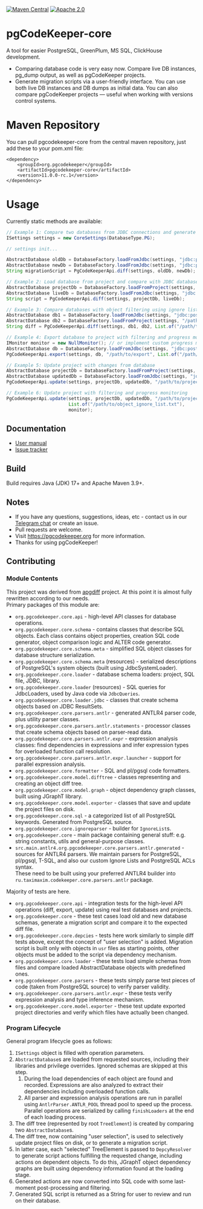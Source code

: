 [![Maven Central](https://maven-badges.sml.io/sonatype-central/org.pgcodekeeper/pgcodekeeper-core/badge.svg)](https://maven-badges.sml.io/sonatype-central/org.pgcodekeeper/pgcodekeeper-core)
[![Apache 2.0](https://img.shields.io/github/license/pgcodekeeper/pgcodekeeper-core.svg)](http://www.apache.org/licenses/LICENSE-2.0)

# pgCodeKeeper-core

A tool for easier PostgreSQL, GreenPlum, MS SQL, ClickHouse development.

* Comparing database code is very easy now. Compare live DB instances, pg_dump output, as well as pgCodeKeeper projects.
* Generate migration scripts via a user-friendly interface. You can use both live DB instances and DB dumps as initial data. You can also compare pgCodeKeeper projects — useful when working with versions control systems.

# Maven Repository

You can pull pgcodekeeper-core from the central maven repository, just add these to your pom.xml file:

```
<dependency>
    <groupId>org.pgcodekeeper</groupId>
    <artifactId>pgcodekeeper-core</artifactId>
    <version>11.0.0-rc.1</version>
</dependency>
```

# Usage

Currently static methods are available:

```java
// Example 1: Compare two databases from JDBC connections and generate migration script
ISettings settings = new CoreSettings(DatabaseType.PG);

// settings init...

AbstractDatabase oldDb = DatabaseFactory.loadFromJdbc(settings, "jdbc:postgresql://localhost/old_db");
AbstractDatabase newDb = DatabaseFactory.loadFromJdbc(settings, "jdbc:postgresql://localhost/new_db");
String migrationScript = PgCodeKeeperApi.diff(settings, oldDb, newDb);

// Example 2: Load database from project and compare with JDBC database
AbstractDatabase projectDb = DatabaseFactory.loadFromProject(settings, "/path/to/project");
AbstractDatabase liveDb = DatabaseFactory.loadFromJdbc(settings, "jdbc:postgresql://localhost/live_db");
String script = PgCodeKeeperApi.diff(settings, projectDb, liveDb);

// Example 3: Compare databases with object filtering using ignore list
AbstractDatabase db1 = DatabaseFactory.loadFromJdbc(settings, "jdbc:postgresql://localhost/db1");
AbstractDatabase db2 = DatabaseFactory.loadFromProject(settings, "/path/to/project");
String diff = PgCodeKeeperApi.diff(settings, db1, db2, List.of("/path/to/object_ignore_list.txt"));

// Example 4: Export database to project with filtering and progress monitoring
IMonitor monitor = new NullMonitor(); // or implement custom progress monitoring
AbstractDatabase db = DatabaseFactory.loadFromJdbc(settings, "jdbc:postgresql://localhost/db");
PgCodeKeeperApi.export(settings, db, "/path/to/export", List.of("/path/to/object_ignore_list.txt"), monitor);

// Example 5: Update project with changes from database
AbstractDatabase projectDb = DatabaseFactory.loadFromProject(settings, "/path/to/project");
AbstractDatabase updatedDb = DatabaseFactory.loadFromJdbc(settings, "jdbc:postgresql://localhost/updated_db");
PgCodeKeeperApi.update(settings, projectDb, updatedDb, "/path/to/project");

// Example 6: Update project with filtering and progress monitoring
PgCodeKeeperApi.update(settings, projectDb, updatedDb, "/path/to/project",
                       List.of("/path/to/object_ignore_list.txt"), 
                       monitor);
```

## Documentation

* [User manual](https://pgcodekeeper.readthedocs.io/en/latest/)
* [Issue tracker](https://github.com/pgcodekeeper/pgcodekeeper-core/issues)

## Build

Build requires Java (JDK) 17+ and Apache Maven 3.9+.

## Notes

- If you have any questions, suggestions, ideas, etc - contact us in our [Telegram chat](https://t.me/pgcodekeeper) or create an issue.
- Pull requests are welcome.
- Visit https://pgcodekeeper.org for more information.
- Thanks for using pgCodeKeeper!

## Contributing

### Module Contents

This project was derived from [apgdiff](https://github.com/fordfrog/apgdiff) project. At this point it is almost fully rewritten according to our needs.  
Primary packages of this module are:


- `org.pgcodekeeper.core.api` - high-level API classes for database operations.
- `org.pgcodekeeper.core.schema` - contains classes that describe SQL objects. Each class contains object properties, creation SQL code generator, object comparison logic and ALTER code generator.
- `org.pgcodekeeper.core.schema.meta` - simplified SQL object classes for database structure serialization.
- `org.pgcodekeeper.core.schema.meta` (resources) - serialized descriptions of PostgreSQL's system objects (built using JdbcSystemLoader).
- `org.pgcodekeeper.core.loader` - database schema loaders: project, SQL file, JDBC, library.
- `org.pgcodekeeper.core.loader` (resources) - SQL queries for JdbcLoaders, used by Java code via `JdbcQueries`.
- `org.pgcodekeeper.core.loader.jdbc` - classes that create schema objects based on JDBC ResultSets.
- `org.pgcodekeeper.core.parsers.antlr` - generated ANTLR4 parser code, plus utility parser classes.
- `org.pgcodekeeper.core.parsers.antlr.statements` - processor classes that create schema objects based on parser-read data.
- `org.pgcodekeeper.core.parsers.antlr.expr` - expression analysis classes: find dependencies in expressions and infer expression types for overloaded function call resolution.
- `org.pgcodekeeper.core.parsers.antlr.expr.launcher` - support for parallel expression analysis.
- `org.pgcodekeeper.core.formatter` - SQL and pl/pgsql code formatters.
- `org.pgcodekeeper.core.model.difftree` - classes representing and creating an object diff tree.
- `org.pgcodekeeper.core.model.graph` - object dependency graph classes, built using JGraphT library.
- `org.pgcodekeeper.core.model.exporter` - classes that save and update the project files on disk.
- `org.pgcodekeeper.core.sql` - a categorized list of all PostgreSQL keywords. Generated from PostgreSQL source.
- `org.pgcodekeeper.core.ignoreparser` - builder for `IgnoreList`s.
- `org.pgcodekeeper.core` - main package containing general stuff: e.g. string constants, utils and general-purpose classes.
- `src.main.antlr4.org.pgcodekeeper.core.parsers.antlr.generated` - sources for ANTLR4 parsers. We maintain parsers for PostgreSQL, pl/pgsql, T-SQL, and also our custom Ignore Lists and PostgreSQL ACLs syntax.  
These need to be built using your preferred ANTLR4 builder into `ru.taximaxim.codekeeper.core.parsers.antlr` package.

Majority of tests are here.

- `org.pgcodekeeper.core.api` - integration tests for the high-level API operations (diff, export, update) using real test databases and projects.
- `org.pgcodekeeper.core` - these test cases load old and new database schemas, generate a migration script and compare it to the expected diff file.
- `org.pgcodekeeper.core.depcies` - tests here work similarly to simple diff tests above, except the concept of "user selection" is added. Migration script is built only with objects in `usr` files as starting points, other objects must be added to the script via dependency mechanism.
- `org.pgcodekeeper.core.loader` - these tests load simple schemas from files and compare loaded AbstractDatabase objects with predefined ones.
- `org.pgcodekeeper.core.parsers` - these tests simply parse test pieces of code (taken from PostgreSQL source) to verify parser validity.
- `org.pgcodekeeper.core.parsers.antlr.expr` - these tests verify expression analysis and type inference mechanism.
- `org.pgcodekeeper.core.model.exporter` - these test update exported project directories and verify which files have actually been changed.

### Program Lifecycle

General program lifecycle goes as follows:
1. `ISettings` object is filled with operation parameters.
2. `AbstractDatabase`s are loaded from requested sources, including their libraries and privilege overrides. Ignored schemas are skipped at this step.
   1. During the load dependencies of each object are found and recorded. Expressions are also analyzed to extract their dependencies including overloaded function calls.
   2. All parser and expression analysis operations are run in parallel using `AntlrParser.ANTLR_POOL` thread pool to speed up the process. Parallel operations are serialized by calling `finishLoaders` at the end of each loading process.
3. The diff tree (represented by root `TreeElement`) is created by comparing two `AbstractDatabase`s.
4. The diff tree, now containing "user selection", is used to selectively update project files on disk, or to generate a migration script.
5. In latter case, each "selected" TreeElement is passed to `DepcyResolver` to generate script actions fulfilling the requested change, including actions on dependent objects. To do this, JGraphT object dependency graphs are built using dependency information found at the loading stage.
6. Generated actions are now converted into SQL code with some last-moment post-processing and filtering.
7. Generated SQL script is returned as a String for user to review and run on their database.
